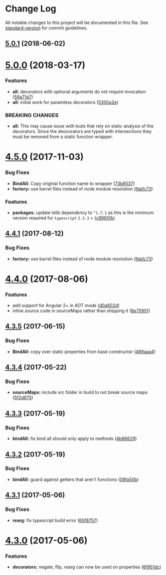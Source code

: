 # Change Log

All notable changes to this project will be documented in this file. See [standard-version](https://github.com/conventional-changelog/standard-version) for commit guidelines.

<a name="5.0.1"></a>
## [5.0.1](https://github.com/steelsojka/lodash-decorators/compare/v5.0.0...v5.0.1) (2018-06-02)



<a name="5.0.0"></a>
# [5.0.0](https://github.com/steelsojka/lodash-decorators/compare/v4.5.0...v5.0.0) (2018-03-17)


### Features

* **all:** decorators with optional arguments do not require invocation ([59a71d7](https://github.com/steelsojka/lodash-decorators/commit/59a71d7))
* **all:** initial work for paramless decorators ([5300a2e](https://github.com/steelsojka/lodash-decorators/commit/5300a2e))


### BREAKING CHANGES

* **all:** This may cause issue with tools that rely on static analysis of the
decorators. Since the deocorators are typed with intersections they must
be removed from a static function wrapper.



<a name="4.5.0"></a>
# [4.5.0](https://github.com/steelsojka/lodash-decorators/compare/v4.4.0...v4.5.0) (2017-11-03)


### Bug Fixes

* **BindAll:** Copy original function name to wrapper ([73b8537](https://github.com/steelsojka/lodash-decorators/commit/73b8537))
* **factory:** use barrel files instead of node module resolution ([fda1c73](https://github.com/steelsojka/lodash-decorators/commit/fda1c73))


### Features

* **packages:** update tslib dependency to `^1.7.1` as this is the minimum version required for `typescript` `2.3.3` + ([c8985fb](https://github.com/steelsojka/lodash-decorators/commit/c8985fb))



<a name="4.4.1"></a>
## [4.4.1](https://github.com/steelsojka/lodash-decorators/compare/v4.4.0...v4.4.1) (2017-08-12)


### Bug Fixes

* **factory:** use barrel files instead of node module resolution ([fda1c73](https://github.com/steelsojka/lodash-decorators/commit/fda1c73))



<a name="4.4.0"></a>
# [4.4.0](https://github.com/steelsojka/lodash-decorators/compare/v4.3.5...v4.4.0) (2017-08-06)


### Features

* add support for Angular 2+ in AOT mode ([d0a602d](https://github.com/steelsojka/lodash-decorators/commit/d0a602d))
* inline source code in sourceMaps rather than shipping it ([8e75951](https://github.com/steelsojka/lodash-decorators/commit/8e75951))



<a name="4.3.5"></a>
## [4.3.5](https://github.com/steelsojka/lodash-decorators/compare/v4.3.4...v4.3.5) (2017-06-15)


### Bug Fixes

* **BindAll:** copy over static properties from base constructor ([489aaa4](https://github.com/steelsojka/lodash-decorators/commit/489aaa4))



<a name="4.3.4"></a>
## [4.3.4](https://github.com/steelsojka/lodash-decorators/compare/v4.3.3...v4.3.4) (2017-05-22)


### Bug Fixes

* **sourceMaps:** include src folder in build to not break source maps ([5f2d875](https://github.com/steelsojka/lodash-decorators/commit/5f2d875))



<a name="4.3.3"></a>
## [4.3.3](https://github.com/steelsojka/lodash-decorators/compare/v4.3.2...v4.3.3) (2017-05-19)


### Bug Fixes

* **bindAll:** fix bind all should only apply to methods ([4b86629](https://github.com/steelsojka/lodash-decorators/commit/4b86629))



<a name="4.3.2"></a>
## [4.3.2](https://github.com/steelsojka/lodash-decorators/compare/v4.3.1...v4.3.2) (2017-05-19)


### Bug Fixes

* **bindAll:** guard against getters that aren't functions ([08fa50b](https://github.com/steelsojka/lodash-decorators/commit/08fa50b))



<a name="4.3.1"></a>
## [4.3.1](https://github.com/steelsojka/lodash-decorators/compare/v4.3.0...v4.3.1) (2017-05-06)


### Bug Fixes

* **rearg:** fix typescript build error ([65f8757](https://github.com/steelsojka/lodash-decorators/commit/65f8757))



<a name="4.3.0"></a>
# [4.3.0](https://github.com/steelsojka/lodash-decorators/compare/v4.2.1...v4.3.0) (2017-05-06)


### Features

* **decorators:** negate, flip, rearg can now be used on properties ([6f951dc](https://github.com/steelsojka/lodash-decorators/commit/6f951dc))
